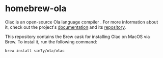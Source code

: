 # homebrew-ola

Olac is an open-source Ola language compiler . For more information about it, check out the project's [documentation](https://olang.readthedocs.io) and its [repository](https://github.com/Sin7Y/ola-lang).

This repository contains the Brew cask for installing Olac on MacOS via Brew. To instal it, run the following command:

```
brew install sin7y/ola/olac
```
